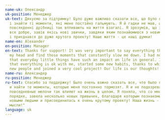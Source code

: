 ```yaml
---
name-uk: Олександр
uk-position: Менеджер
uk-text: Дякуємо за підтримку! Було дуже важливо сказати все, що було в голові,
  і знайти ті моменти, які мене постійно гальмують. Я й гадки не мав, що
  повсякденні дрібниці так впливають на життя взагалі. Я зрозумів, що зі мною
  все добре, завів якісь нові звички, завдяки яким познайомився з новими людьми
  і приєднався до дуже крутого проекту! Наше життя - це наші думки!
name-en: Alexander
en-position: Manager
en-text: Thanks for support! It was very important to say everything that was in
  my head and find those moments that constantly slow me down. I had no idea
  that everyday little things have such an impact on life in general. I realized
  that everything is ok with me, started some new habits, thanks to which I met
  new people and joined a very cool project! Our life is our thoughts!
name-ru: Александер
ru-position: Менеджер
ru-text: Спасибо за поддержку! Было очень важно сказать все, что было в голове,
  и найти те моменты, которые меня постоянно тормозят. Я и не подозревал, что
  повседневные мелочи так влияют на жизнь в целом. Я поняла, что со мной все в
  порядке, завела несколько новых привычек, благодаря которым познакомилась с
  новыми людьми и присоединилась к очень крутому проекту! Наша жизнь - это наши
  мысли!"
language: uk
---
```

